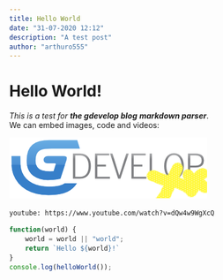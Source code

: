 ```yaml
---
title: Hello World
date: "31-07-2020 12:12"
description: "A test post"
author: "arthuro555"
---
```


# Hello World!

*This is a test for __the gdevelop blog__ **markdown parser***.  
We can embed images, code and videos:

![GDevelop ++](GD++.png)

`youtube: https://www.youtube.com/watch?v=dQw4w9WgXcQ`

```js
function(world) {
    world = world || "world";
    return `Hello ${world}!`
}
console.log(helloWorld());
```
